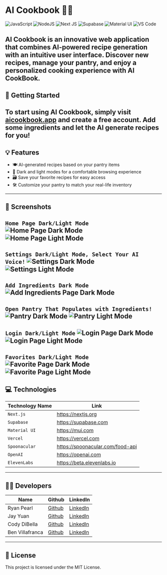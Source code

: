 # AI Cookbook 🤖🍲

![JavaScript](https://img.shields.io/badge/javascript-%23323330.svg?style=for-the-badge&logo=javascript&logoColor=%23F7DF1E)
![NodeJS](https://img.shields.io/badge/Node.js-339933?style=for-the-badge&logo=nodedotjs&logoColor=white)
![Next JS](https://img.shields.io/badge/next.js-000000?style=for-the-badge&logo=nextdotjs&logoColor=white)
![Supabase](https://img.shields.io/badge/Supabase-181818?style=for-the-badge&logo=supabase&logoColor=white)
![Material UI](https://img.shields.io/badge/Material%20UI-007FFF?style=for-the-badge&logo=mui&logoColor=white)
![VS Code](https://img.shields.io/badge/VSCode-0078D4?style=for-the-badge&logo=visual%20studio%20code&logoColor=white)

## AI Cookbook is an innovative web application that combines AI-powered recipe generation with an intuitive user interface. Discover new recipes, manage your pantry, and enjoy a personalized cooking experience with AI CookBook.

## 🚀 Getting Started
To start using AI Cookbook, simply visit [aicookbook.app](https://www.aicookbook.app) and create a free account. 
Add some ingredients and let the AI generate recipes for you!
---
## 💡 Features
* 🍽️ AI-generated recipes based on your pantry items
* 🌙 Dark and light modes for a comfortable browsing experience
* 🗃️ Save your favorite recipes for easy access
* 🛠️ Customize your pantry to match your real-life inventory
---
## 📸 Screenshots
**`Home Page Dark/Light Mode`**
![Home Page Dark Mode](AI-CookBook-Screenshots/homedarkmode.png)
![Home Page Light Mode](AI-CookBook-Screenshots/homelightmode.png)
---
**`Settings Dark/Light Mode, Select Your AI Voice!`**
![Settings Dark Mode](AI-CookBook-Screenshots/settingsdarkmode.png)
![Settings Light Mode](AI-CookBook-Screenshots/settingslightmode.png)
---
**`Add Ingredients Dark Mode`**
![Add Ingredients Page Dark Mode](AI-CookBook-Screenshots/addingredients.png)
---
**`Open Pantry That Populates with Ingredients!`**
![Pantry Dark Mode](AI-CookBook-Screenshots/pantry.png)
![Pantry Light Mode](AI-CookBook-Screenshots/pantrylightmode.png)
---
**`Login Dark/Light Mode`**
![Login Page Dark Mode](AI-CookBook-Screenshots/darkmodelogin.png)
![Login Page Light Mode](AI-CookBook-Screenshots/lightmodelogin.png)
---
**`Favorites Dark/Light Mode`**
![Favorite Page Dark Mode](AI-CookBook-Screenshots/favdarkmode.png)
![Favorite Page Light Mode](AI-CookBook-Screenshots/favlightmode.png)
---
## 💻 Technologies
| Technology Name | Link |
|-----------------|------|
| `Next.js` | https://nextjs.org |
| `Supabase` | https://supabase.com |
| `Material UI` | https://mui.com |
| `Vercel` | https://vercel.com |
| `Spoonacular` | https://spoonacular.com/food-api |
| `OpenAI` | https://openai.com |
| `ElevenLabs` | https://beta.elevenlabs.io |
---
## 👨‍💻 Developers
|Name | Github | LinkedIn |
|-----|--------|----------|
|Ryan Pearl | [Github](https://github.com/ryanpearl48) | [LinkedIn](https://www.linkedin.com/in/ryanpearl48/) |
|Jay Yuan | [Github](https://github.com/jayqyuan) | [LinkedIn](https://www.linkedin.com/in/jayqyuan/) |
|Cody DiBella | [Github](https://github.com/CodyDiBella) | [LinkedIn](https://www.linkedin.com/in/codydibella/) |
|Ben Villafranca | [Github](https://github.com/bevilla203) | [LinkedIn](https://www.linkedin.com/in/ben-villafranca/) |
-------------------------------------

## 📜 License
This project is licensed under the MIT License.
